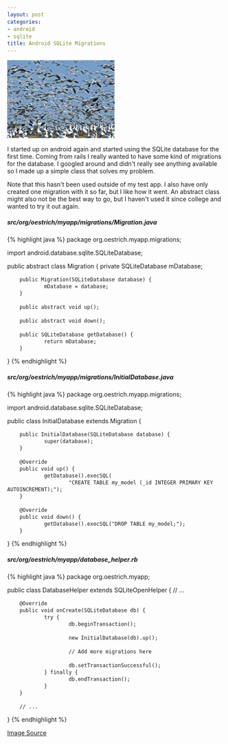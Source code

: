 ```yaml
---
layout: post
categories:
- android
- sqlite
title: Android SQLite Migrations
---
```


<img class="float-img" alt="Migrating birds" src="/images/bird_migrations.jpg" />

I started up on android again and started using the SQLite database for the first time. Coming from rails I really wanted to have some kind of migrations for the database. I googled around and didn't really see anything available so I made up a simple class that solves my problem.

Note that this hasn't been used outside of my test app. I also have only created one migration with it so far, but I like how it went. An abstract class might also not be the best way to go, but I haven't used it since college and wanted to try it out again.

##### src/org/oestrich/myapp/migrations/Migration.java
{% highlight java %}
package org.oestrich.myapp.migrations;

import android.database.sqlite.SQLiteDatabase;

public abstract class Migration {
        private SQLiteDatabase mDatabase;

        public Migration(SQLiteDatabase database) {
                mDatabase = database;
        }

        public abstract void up();

        public abstract void down();

        public SQLiteDatabase getDatabase() {
                return mDatabase;
        }
}
{% endhighlight %}

##### src/org/oestrich/myapp/migrations/InitialDatabase.java
{% highlight java %}
package org.oestrich.myapp.migrations;

import android.database.sqlite.SQLiteDatabase;

public class InitialDatabase extends Migration {

        public InitialDatabase(SQLiteDatabase database) {
                super(database);
        }

        @Override
        public void up() {
                getDatabase().execSQL(
                        "CREATE TABLE my_model (_id INTEGER PRIMARY KEY AUTOINCREMENT);");
        }

        @Override
        public void down() {
                getDatabase().execSQL("DROP TABLE my_model;");
        }

}
{% endhighlight %}

##### src/org/oestrich/myapp/database_helper.rb
{% highlight java %}
package org.oestrich.myapp;

public class DatabaseHelper extends SQLiteOpenHelper {
        // ...

        @Override
        public void onCreate(SQLiteDatabase db) {
                try {
                        db.beginTransaction();

                        new InitialDatabase(db).up();

                        // Add more migrations here

                        db.setTransactionSuccessful();
                } finally {
                        db.endTransaction();
                }
        }

        // ...
}
{% endhighlight %}

[Image Source](http://www.flickr.com/photos/rwjensen/3482243965/)
